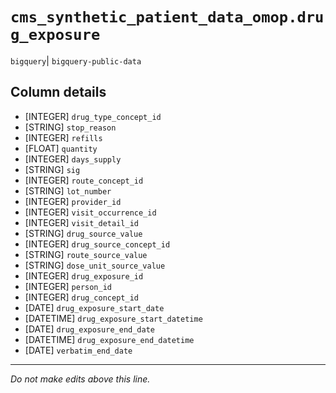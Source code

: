 # `cms_synthetic_patient_data_omop.drug_exposure`
`bigquery`| `bigquery-public-data`

## Column details
* [INTEGER]   `drug_type_concept_id`
* [STRING]    `stop_reason`
* [INTEGER]   `refills`
* [FLOAT]     `quantity`
* [INTEGER]   `days_supply`
* [STRING]    `sig`
* [INTEGER]   `route_concept_id`
* [STRING]    `lot_number`
* [INTEGER]   `provider_id`
* [INTEGER]   `visit_occurrence_id`
* [INTEGER]   `visit_detail_id`
* [STRING]    `drug_source_value`
* [INTEGER]   `drug_source_concept_id`
* [STRING]    `route_source_value`
* [STRING]    `dose_unit_source_value`
* [INTEGER]   `drug_exposure_id`
* [INTEGER]   `person_id`
* [INTEGER]   `drug_concept_id`
* [DATE]      `drug_exposure_start_date`
* [DATETIME]  `drug_exposure_start_datetime`
* [DATE]      `drug_exposure_end_date`
* [DATETIME]  `drug_exposure_end_datetime`
* [DATE]      `verbatim_end_date`

-------------------------------------------------------------------------------
*Do not make edits above this line.*
